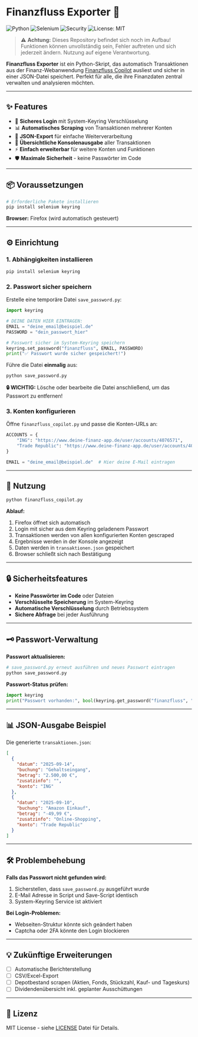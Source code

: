 # Finanzfluss Exporter 🚀

![Python](https://img.shields.io/badge/python-3.8%2B-blue)
![Selenium](https://img.shields.io/badge/selenium-supported-green)
![Security](https://img.shields.io/badge/security-encrypted-brightgreen)
![License: MIT](https://img.shields.io/badge/license-MIT-yellow)

> ⚠️ **Achtung:** Dieses Repository befindet sich noch im Aufbau! Funktionen können unvollständig sein, Fehler auftreten und sich jederzeit ändern. Nutzung auf eigene Verantwortung.

**Finanzfluss Exporter** ist ein Python-Skript, das automatisch Transaktionen aus der Finanz-Webanwendung [Finanzfluss Copilot](https://www.finanzfluss.de/copilot)  ausliest und sicher in einer JSON-Datei speichert. Perfekt für alle, die ihre Finanzdaten zentral verwalten und analysieren möchten.

---

## ✨ Features

- 🔐 **Sicheres Login** mit System-Keyring Verschlüsselung
- 📊 **Automatisches Scraping** von Transaktionen mehrerer Konten
- 💾 **JSON-Export** für einfache Weiterverarbeitung
- 👀 **Übersichtliche Konsolenausgabe** aller Transaktionen
- ⚡ **Einfach erweiterbar** für weitere Konten und Funktionen
- 🛡️ **Maximale Sicherheit** - keine Passwörter im Code

---

## 📦 Voraussetzungen

```bash
# Erforderliche Pakete installieren
pip install selenium keyring
```

**Browser:** Firefox (wird automatisch gesteuert)

---

## ⚙️ Einrichtung

### 1. Abhängigkeiten installieren
```bash
pip install selenium keyring
```

### 2. Passwort sicher speichern
Erstelle eine temporäre Datei `save_password.py`:

```python
import keyring

# DEINE DATEN HIER EINTRAGEN:
EMAIL = "deine_email@beispiel.de"
PASSWORD = "dein_passwort_hier"

# Passwort sicher im System-Keyring speichern
keyring.set_password("finanzfluss", EMAIL, PASSWORD)
print("✅ Passwort wurde sicher gespeichert!")
```

Führe die Datei **einmalig** aus:
```bash
python save_password.py
```

**🔒 WICHTIG:** Lösche oder bearbeite die Datei anschließend, um das Passwort zu entfernen!

### 3. Konten konfigurieren
Öffne `finanzfluss_copilot.py` und passe die Konten-URLs an:

```python
ACCOUNTS = {
    "ING": "https://www.deine-finanz-app.de/user/accounts/4076571",
    "Trade Republic": "https://www.deine-finanz-app.de/user/accounts/4076579"
}

EMAIL = "deine_email@beispiel.de"  # Hier deine E-Mail eintragen
```

---

## 🚀 Nutzung

```bash
python finanzfluss_copilot.py
```

**Ablauf:**
1. Firefox öffnet sich automatisch
2. Login mit sicher aus dem Keyring geladenem Passwort
3. Transaktionen werden von allen konfigurierten Konten gescraped
4. Ergebnisse werden in der Konsole angezeigt
5. Daten werden in `transaktionen.json` gespeichert
6. Browser schließt sich nach Bestätigung

---

## 🔒 Sicherheitsfeatures

- **Keine Passwörter im Code** oder Dateien
- **Verschlüsselte Speicherung** im System-Keyring
- **Automatische Verschlüsselung** durch Betriebssystem
- **Sichere Abfrage** bei jeder Ausführung

---

## 🗝️ Passwort-Verwaltung

**Passwort aktualisieren:**
```bash
# save_password.py erneut ausführen und neues Passwort eintragen
python save_password.py
```

**Passwort-Status prüfen:**
```python
import keyring
print("Passwort vorhanden:", bool(keyring.get_password("finanzfluss", "deine_email@beispiel.de")))
```

---

## 📊 JSON-Ausgabe Beispiel

Die generierte `transaktionen.json`:

```json
[
  {
    "datum": "2025-09-14",
    "buchung": "Gehaltseingang",
    "betrag": "2.500,00 €",
    "zusatzinfo": "",
    "konto": "ING"
  },
  {
    "datum": "2025-09-10",
    "buchung": "Amazon Einkauf",
    "betrag": "-49,99 €",
    "zusatzinfo": "Online-Shopping",
    "konto": "Trade Republic"
  }
]
```

---

## 🛠️ Problembehebung

**Falls das Passwort nicht gefunden wird:**
1. Sicherstellen, dass `save_password.py` ausgeführt wurde
2. E-Mail Adresse in Script und Save-Script identisch
3. System-Keyring Service ist aktiviert

**Bei Login-Problemen:**
- Webseiten-Struktur könnte sich geändert haben
- Captcha oder 2FA könnte den Login blockieren

---

## 💡 Zukünftige Erweiterungen

- [ ] Automatische Berichterstellung
- [ ] CSV/Excel-Export
- [ ] Depotbestand scrapen (Aktien, Fonds, Stückzahl, Kauf- und Tageskurs)
- [ ] Dividendenübersicht inkl. geplanter Ausschüttungen

---

## 📄 Lizenz

MIT License - siehe [LICENSE](LICENSE) Datei für Details.
